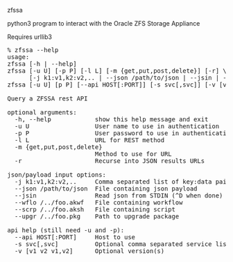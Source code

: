 zfssa

python3 program to interact with the Oracle ZFS Storage Appliance

Requires urllib3

<pre>
% zfssa --help
usage: 
zfssa [-h | --help] 
zfssa [-u U] [-p P] [-l L] [-m {get,put,post,delete}] [-r] \
      [-j k1:v1,k2:v2,.. | --json /path/to/json | --jsin | --wflo /../foo.akwf | --scrp /../foo.aksh | --upgr /../foo.pkg]
zfssa [-u U] [p P] [--api HOST[:PORT]] [-s svc[,svc]] [-v [v1 v2 v1,v2]]

Query a ZFSSA rest API

optional arguments:
  -h, --help            show this help message and exit
  -u U                  User name to use in authentication
  -p P                  User password to use in authentication
  -l L                  URL for REST method
  -m {get,put,post,delete}
                        Method to use for URL
  -r                    Recurse into JSON results URLs

json/payload input options:
  -j k1:v1,k2:v2,..     Comma separated list of key:data pairs
  --json /path/to/json  File containing json payload
  --jsin                Read json from STDIN (^D when done)
  --wflo /../foo.akwf   File containing workflow
  --scrp /../foo.aksh   File containing script
  --upgr /../foo.pkg    Path to upgrade package

api help (still need -u and -p):
  --api HOST[:PORT]     Host to use
  -s svc[,svc]          Optional comma separated service list
  -v [v1 v2 v1,v2]      Optional version(s)
</pre>
